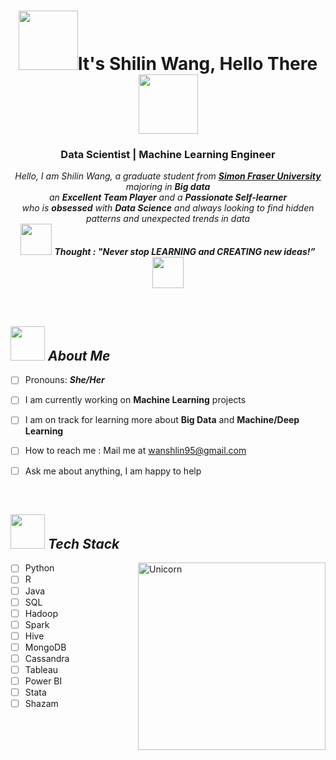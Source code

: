
<h1 align = "center"><img src="https://media.giphy.com/media/h1uPk5t8LjfXEQpvn0/giphy.gif" width="95">It's Shilin Wang, Hello There<img src="https://media.giphy.com/media/h1uPk5t8LjfXEQpvn0/giphy.gif" width="95"></h1>



<h3 align="center">Data Scientist | Machine Learning Engineer </h3>

<p align="center">
  <em>
    Hello, I am Shilin Wang, a graduate student from  <a href="https://www.sfu.ca/bigpotential.html?utm_source=ppc&utm_medium=google&utm_campaign=fall%202021&utm_content=&gclid=Cj0KCQiA_JWOBhDRARIsANymNOZGvE4zLJ7DODAN5fR74Kaelu1G__0m1ldrv9VbdxWPYDLZ4MeRSO4aAlk8EALw_wcB"> <b>Simon Fraser University</b></a>  majoring in  <b>Big data </b> <br>
    an <b>Excellent Team Player</b>  and a <b>Passionate Self-learner</b> <br>who is <b>obsessed</b>
    with <b>Data Science</b> and always looking to find hidden patterns and unexpected trends in data
  </em> 
<br>
  <img src="https://media.giphy.com/media/PmM5W7fKJ4A916wUzr/giphy.gif" width="50" /> <b><i align="center">Thought : "Never stop LEARNING and CREATING new ideas!”</i></b> <img src="https://media.giphy.com/media/JG2kMjnfiyWc6Lz01h/giphy.gif" width="50" />
</p>
<br>

## <img src="https://media.giphy.com/media/ggo67pD8QZAWvRdqTL/giphy.gif" width="55px">&nbsp;***About Me***




- [ ]  Pronouns: ***She/Her***
- [ ] I am currently working on **Machine Learning** projects
 - [ ] I am on track for learning more about **Big Data** and **Machine/Deep Learning**

  - [ ] How to reach me : Mail me at wanshlin95@gmail.com
 - [ ] Ask me about anything, I am happy to help
  </p>
<br>


## <img src="https://media.giphy.com/media/ggo67pD8QZAWvRdqTL/giphy.gif" width="55px">&nbsp;***Tech Stack***
<img align="right" width=300px alt="Unicorn" src="https://media.giphy.com/media/Ut7zeRXCmxc0td7N68/giphy.gif"/>


- [ ] Python
 - [ ] R
 - [ ] Java
 - [ ] SQL
 - [ ] Hadoop
 - [ ] Spark
 - [ ] Hive
 - [ ] MongoDB
 - [ ] Cassandra
  - [ ] Tableau 
 - [ ] Power BI
  - [ ] Stata  
 - [ ] Shazam
   </p>
<br>
